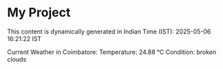 # My Project

This content is dynamically generated in Indian Time (IST): 2025-05-06 16:21:22 IST


Current Weather in Coimbatore:
Temperature: 24.88 °C
Condition: broken clouds
